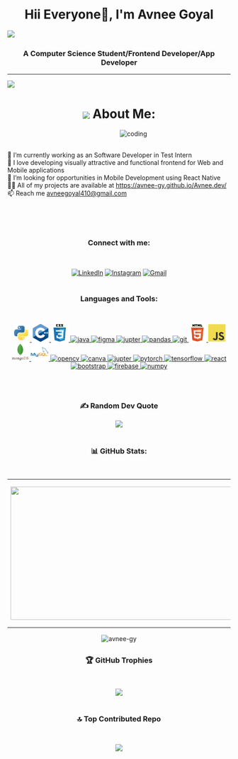 

<h1 align="center">Hii Everyone👋, I'm Avnee Goyal</h1>
<img src="https://user-images.githubusercontent.com/73097560/115834477-dbab4500-a447-11eb-908a-139a6edaec5c.gif">
<h3 align="center">A Computer Science Student/Frontend Developer/App Developer </h3>

---
[![](https://visitcount.itsvg.in/api?id=avnee-gy&icon=8&color=11)](https://visitcount.itsvg.in)

<h1 align="center"> <img src="https://github.com/TheDudeThatCode/TheDudeThatCode/blob/master/Assets/Developer.gif" width="45" align="center" /> About Me:</h1>
<img align ="right" alt="coding" width="250" src="https://media.giphy.com/media/paTz7UZbPfTZFRYnnB/giphy.gif">

<br><br>

🌱 I’m currently working as an Software Developer in Test Intern<br>🌱 I love developing visually attractive and functional frontend for Web and Mobile applications<br>  🤝 I’m looking for opportunities in Mobile Development using React Native<br>👨‍💻 All of my projects are available at https://avnee-gy.github.io/Avnee.dev/<br>📫 Reach me avneegoyal410@gmail.com<br>

<br>
<br>

# <h3 align="center">Connect with me:</h3><br>
<p align="center">
<a href="http://www.linkedin.com/in/avnee-goyal-0410abc" target="_blank"><img align="center" src="https://www.vectorlogo.zone/logos/linkedin/linkedin-icon.svg" alt="LinkedIn" height="30"/></a>
<a href="https://www.instagram.com/avnee_goyal/" target="_blank"><img align="center" src="https://www.vectorlogo.zone/logos/instagram/instagram-icon.svg" alt="Instagram" height="30" /></a>
<a href="mailto:avneegoyal410@gmail.com">
<img align="center" alt="Gmail" src="https://www.vectorlogo.zone/logos/gmail/gmail-icon.svg" height="30" /></a>
</p>

# <h3 align="center">Languages and Tools:</h3><br>
<p align="center"> <a href="https://www.python.org" target="_blank"> <img src="https://raw.githubusercontent.com/devicons/devicon/master/icons/python/python-original.svg" alt="python" width="40" height="40"/> </a> 
<a href="https://www.w3schools.com/cpp/" target="_blank" rel="noreferrer"> <img src="https://raw.githubusercontent.com/devicons/devicon/master/icons/cplusplus/cplusplus-original.svg" alt="cplusplus" width="40" height="40"/> </a> 
<a href="https://www.w3schools.com/css/" target="_blank" rel="noreferrer"> <img src="https://raw.githubusercontent.com/devicons/devicon/master/icons/css3/css3-original-wordmark.svg" alt="css3" width="40" height="40"/> </a>
<a href="https://www.java.com" target="_blank"> <img src="https://cdn.jsdelivr.net/gh/devicons/devicon/icons/java/java-original-wordmark.svg" alt="java" width="40" height="40"/> </a>
<a href="https://www.figma.com/" target="_blank" rel="noreferrer"> <img src="https://www.vectorlogo.zone/logos/figma/figma-icon.svg" alt="figma" width="40" height="40"/> </a> 
  <a href="https://www.anaconda.com" target="_blank"> <img src="https://cdn.jsdelivr.net/gh/devicons/devicon/icons/jupyter/jupyter-original-wordmark.svg" alt="jupter" width="40" height="40"/> </a> 
  <a href="https://www.pandas.com" target="_blank"> <img src="https://cdn.jsdelivr.net/gh/devicons/devicon/icons/pandas/pandas-original-wordmark.svg" alt="pandas" width="40" height="40"/> </a>
  <a href="https://git-scm.com/" target="_blank" rel="noreferrer"> <img src="https://www.vectorlogo.zone/logos/git-scm/git-scm-icon.svg" alt="git" width="40" height="40"/> </a> 
  <a href="https://www.w3.org/html/" target="_blank" rel="noreferrer"> <img src="https://raw.githubusercontent.com/devicons/devicon/master/icons/html5/html5-original-wordmark.svg" alt="html5" width="40" height="40"/> </a> 
  <a href="https://developer.mozilla.org/en-US/docs/Web/JavaScript" target="_blank" rel="noreferrer"> <img src="https://raw.githubusercontent.com/devicons/devicon/master/icons/javascript/javascript-original.svg" alt="javascript" width="40" height="40"/> </a> 
  <a href="https://www.mongodb.com/" target="_blank" rel="noreferrer"> <img src="https://raw.githubusercontent.com/devicons/devicon/master/icons/mongodb/mongodb-original-wordmark.svg" alt="mongodb" width="40" height="40"/> </a> 
  <a href="https://www.mysql.com/" target="_blank" rel="noreferrer"> <img src="https://raw.githubusercontent.com/devicons/devicon/master/icons/mysql/mysql-original-wordmark.svg" alt="mysql" width="40" height="40"/> </a> 
  <a href="https://opencv.org/" target="_blank" rel="noreferrer"> <img src="https://www.vectorlogo.zone/logos/opencv/opencv-icon.svg" alt="opencv" width="40" height="40"/> </a> 
  <a href="https://canva.com/" target="_blank"> <img src="https://cdn.jsdelivr.net/gh/devicons/devicon/icons/canva/canva-original.svg" alt="canva" width="40" height="40"> </a>
  <a href="https://code.visualstudio.com/" target="_blank"> <img src="https://cdn.jsdelivr.net/gh/devicons/devicon/icons/vscode/vscode-original.svg" alt="jupter" width="40" height="40"> </a>
  <a href="https://code.visualstudio.com/" target="_blank"> <img src="https://www.vectorlogo.zone/logos/pytorch/pytorch-icon.svg" alt="pytorch" width="40" height="40"> </a>
 <a href="https://code.visualstudio.com/" target="_blank"> <img src="https://www.vectorlogo.zone/logos/tensorflow/tensorflow-icon.svg" alt="tensorflow" width="40" height="40"> </a> 
   <a href="https://code.visualstudio.com/" target="_blank"> <img src="https://www.vectorlogo.zone/logos/reactjs/reactjs-icon.svg" alt="react" width="40" height="40"> </a>
  <a href="https://code.visualstudio.com/" target="_blank"> <img src="https://www.vectorlogo.zone/logos/getbootstrap/getbootstrap-icon.svg" alt="bootstrap" width="40" height="40"> </a>
   <a href="https://code.visualstudio.com/" target="_blank"> <img src="https://www.vectorlogo.zone/logos/firebase/firebase-icon.svg" alt="firebase" width="40" height="40"> </a>
   <a href="https://code.visualstudio.com/" target="_blank"> <img src="https://www.vectorlogo.zone/logos/numpy/numpy-icon.svg" alt="numpy" width="40" height="40"> </a>
</p><br>


 
# <h3 align="center">✍️ Random Dev Quote </h3>
<p align="center"><img src="https://quotes-github-readme.vercel.app/api?type=horizontal&theme=radical"></img></p>





# <h3 align="center">📊 GitHub Stats:</h3></br>

<table>
<tr>
  <td align="center">
  <p align="center">
  <a href="https://github.com/avnee-gy">
    <img align="center" height="300px" width="600" src="https://github-readme-stats.vercel.app/api?username=avnee-gy&theme=synthwave&hide_border=true&include_all_commits=false&count_private=true"/>
  </a>
  </td>
  <td align="center">
  <a href="https://github.com/avnee-gy">
  <img align="center" height="200px" width="600" src="https://github-readme-streak-stats.herokuapp.com/?user=avnee-gy&theme=synthwave&hide_border=true" />
  </a>
  </td>
</p>
</details>
</table>
<p align="center"><img align="center" src="https://github-readme-stats.vercel.app/api/top-langs/?username=avnee-gy&theme=synthwave&hide_border=true&include_all_commits=false&count_private=true&layout=compact" alt="avnee-gy" /></p>
  
  


## <h3 align="center"> 🏆 GitHub Trophies </h3></br>

<p align="center"><img src="https://github-profile-trophy.vercel.app/?username=avnee-gy&theme=dracula&no-frame=true&no-bg=true&margin-w=4"></img></p>

# <h3 align="center">🔝 Top Contributed Repo </h3></br>
  <p align="center"><img src="https://github-contributor-stats.vercel.app/api?username=avnee-gy&limit=5&theme=dracula&combine_all_yearly_contributions=true"></img></p>
  



